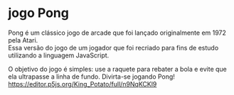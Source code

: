 # jogo Pong
Pong é um clássico jogo de arcade que foi lançado originalmente em 1972 pela Atari. <br>
Essa versão do jogo de um jogador que foi recriado para fins de estudo utilizando a linguagem JavaScript. 

O objetivo do jogo é simples: use a raquete para rebater a bola e evite que ela ultrapasse a linha de fundo. Divirta-se jogando Pong! <br>
https://editor.p5js.org/King_Potato/full/n9NqKCKl9
